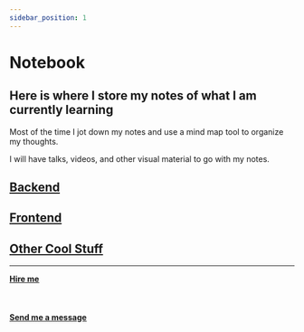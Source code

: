 ```yaml
---
sidebar_position: 1
---
```


# Notebook

## Here is where I store my notes of what I am currently learning

Most of the time I jot down my notes and use a mind map tool to organize my thoughts.

I will have talks, videos, and other visual material to go with my notes.

## [Backend](/docs/notebook/Backend/Backend%20Roadmap)

## [Frontend](/docs/notebook/Frontend/Frontend%20Roadmap)

## [Other Cool Stuff](/docs/notebook/Other%20Cool%20Stuff/Other%20Cool%20Stuff%20Roadmap)

<hr></hr>

<a href="https://calendly.com/mattherzog/business-chat" target="_blank"><b><u>Hire me</u></b></a>
<br></br>
<br></br>
<a href="mailto:matt@mattherzog.me" target="_blank"><b><u>Send me a message</u></b></a>
